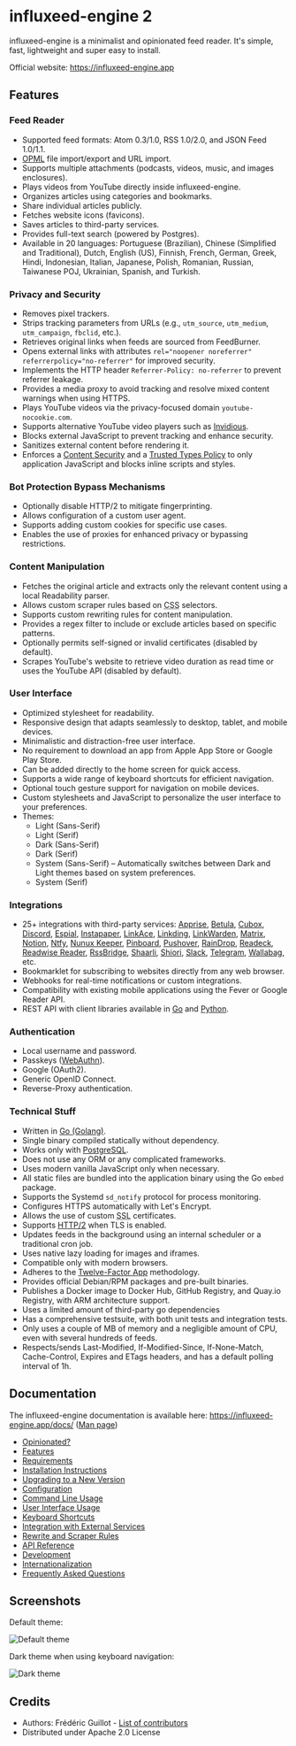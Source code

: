 influxeed-engine 2
==========

influxeed-engine is a minimalist and opinionated feed reader.
It's simple, fast, lightweight and super easy to install.

Official website: <https://influxeed-engine.app>

Features
--------

### Feed Reader

- Supported feed formats: Atom 0.3/1.0, RSS 1.0/2.0, and JSON Feed 1.0/1.1.
- [OPML](https://en.wikipedia.org/wiki/OPML) file import/export and URL import.
- Supports multiple attachments (podcasts, videos, music, and images enclosures).
- Plays videos from YouTube directly inside influxeed-engine.
- Organizes articles using categories and bookmarks.
- Share individual articles publicly.
- Fetches website icons (favicons).
- Saves articles to third-party services.
- Provides full-text search (powered by Postgres).
- Available in 20 languages: Portuguese (Brazilian), Chinese (Simplified and Traditional), Dutch, English (US), Finnish, French, German, Greek, Hindi, Indonesian, Italian, Japanese, Polish, Romanian, Russian, Taiwanese POJ, Ukrainian, Spanish, and Turkish.

### Privacy and Security

- Removes pixel trackers.
- Strips tracking parameters from URLs (e.g., `utm_source`, `utm_medium`, `utm_campaign`, `fbclid`, etc.).
- Retrieves original links when feeds are sourced from FeedBurner.
- Opens external links with attributes `rel="noopener noreferrer" referrerpolicy="no-referrer"` for improved security.
- Implements the HTTP header `Referrer-Policy: no-referrer` to prevent referrer leakage.
- Provides a media proxy to avoid tracking and resolve mixed content warnings when using HTTPS.
- Plays YouTube videos via the privacy-focused domain `youtube-nocookie.com`.
- Supports alternative YouTube video players such as [Invidious](https://invidio.us).
- Blocks external JavaScript to prevent tracking and enhance security.
- Sanitizes external content before rendering it.
- Enforces a [Content Security](https://developer.mozilla.org/en-US/docs/Web/HTTP/CSP) and a [Trusted Types Policy](https://developer.mozilla.org/en-US/docs/Web/API/Trusted_Types_API) to only application JavaScript and blocks inline scripts and styles. 

### Bot Protection Bypass Mechanisms

- Optionally disable HTTP/2 to mitigate fingerprinting.
- Allows configuration of a custom user agent.
- Supports adding custom cookies for specific use cases.
- Enables the use of proxies for enhanced privacy or bypassing restrictions.

### Content Manipulation

- Fetches the original article and extracts only the relevant content using a local Readability parser.
- Allows custom scraper rules based on <abbr title="Cascading Style Sheets">CSS</abbr> selectors.
- Supports custom rewriting rules for content manipulation.
- Provides a regex filter to include or exclude articles based on specific patterns.
- Optionally permits self-signed or invalid certificates (disabled by default).
- Scrapes YouTube's website to retrieve video duration as read time or uses the YouTube API (disabled by default).

### User Interface

- Optimized stylesheet for readability.
- Responsive design that adapts seamlessly to desktop, tablet, and mobile devices.
- Minimalistic and distraction-free user interface.
- No requirement to download an app from Apple App Store or Google Play Store.
- Can be added directly to the home screen for quick access.
- Supports a wide range of keyboard shortcuts for efficient navigation.
- Optional touch gesture support for navigation on mobile devices.
- Custom stylesheets and JavaScript to personalize the user interface to your preferences.
- Themes:
    - Light (Sans-Serif)
    - Light (Serif)
    - Dark (Sans-Serif)
    - Dark (Serif)
    - System (Sans-Serif) – Automatically switches between Dark and Light themes based on system preferences.
    - System (Serif)

### Integrations

- 25+ integrations with third-party services: [Apprise](https://github.com/caronc/apprise), [Betula](https://sr.ht/~bouncepaw/betula/), [Cubox](https://cubox.cc/), [Discord](https://discord.com/), [Espial](https://github.com/jonschoning/espial), [Instapaper](https://www.instapaper.com/), [LinkAce](https://www.linkace.org/), [Linkding](https://github.com/sissbruecker/linkding), [LinkWarden](https://linkwarden.app/), [Matrix](https://matrix.org), [Notion](https://www.notion.com/), [Ntfy](https://ntfy.sh/), [Nunux Keeper](https://keeper.nunux.org/), [Pinboard](https://pinboard.in/), [Pushover](https://pushover.net), [RainDrop](https://raindrop.io/), [Readeck](https://readeck.org/en/), [Readwise Reader](https://readwise.io/read), [RssBridge](https://rss-bridge.org/), [Shaarli](https://github.com/shaarli/Shaarli), [Shiori](https://github.com/go-shiori/shiori), [Slack](https://slack.com/), [Telegram](https://telegram.org), [Wallabag](https://www.wallabag.org/), etc.
- Bookmarklet for subscribing to websites directly from any web browser.
- Webhooks for real-time notifications or custom integrations.
- Compatibility with existing mobile applications using the Fever or Google Reader API.
- REST API with client libraries available in [Go](https://github.com/influxeed-engine/v2/tree/main/client) and [Python](https://github.com/influxeed-engine/python-client).

### Authentication

- Local username and password.
- Passkeys ([WebAuthn](https://en.wikipedia.org/wiki/WebAuthn)).
- Google (OAuth2).
- Generic OpenID Connect.
- Reverse-Proxy authentication.

### Technical Stuff

- Written in [Go (Golang)](https://golang.org/).
- Single binary compiled statically without dependency.
- Works only with [PostgreSQL](https://www.postgresql.org/).
- Does not use any ORM or any complicated frameworks.
- Uses modern vanilla JavaScript only when necessary.
- All static files are bundled into the application binary using the Go `embed` package.
- Supports the Systemd `sd_notify` protocol for process monitoring.
- Configures HTTPS automatically with Let's Encrypt.
- Allows the use of custom <abbr title="Secure Sockets Layer">SSL</abbr> certificates.
- Supports [HTTP/2](https://en.wikipedia.org/wiki/HTTP/2) when TLS is enabled.
- Updates feeds in the background using an internal scheduler or a traditional cron job.
- Uses native lazy loading for images and iframes.
- Compatible only with modern browsers.
- Adheres to the [Twelve-Factor App](https://12factor.net/) methodology.
- Provides official Debian/RPM packages and pre-built binaries.
- Publishes a Docker image to Docker Hub, GitHub Registry, and Quay.io Registry, with ARM architecture support.
- Uses a limited amount of third-party go dependencies
- Has a comprehensive testsuite, with both unit tests and integration tests.
- Only uses a couple of MB of memory and a negligible amount of CPU, even with several hundreds of feeds.
- Respects/sends Last-Modified, If-Modified-Since, If-None-Match, Cache-Control, Expires and ETags headers, and has a default polling interval of 1h.

Documentation
-------------

The influxeed-engine documentation is available here: <https://influxeed-engine.app/docs/> ([Man page](https://influxeed-engine.app/influxeed-engine.1.html))

- [Opinionated?](https://influxeed-engine.app/opinionated.html)
- [Features](https://influxeed-engine.app/features.html)
- [Requirements](https://influxeed-engine.app/docs/requirements.html)
- [Installation Instructions](https://influxeed-engine.app/docs/installation.html)
- [Upgrading to a New Version](https://influxeed-engine.app/docs/upgrade.html)
- [Configuration](https://influxeed-engine.app/docs/configuration.html)
- [Command Line Usage](https://influxeed-engine.app/docs/cli.html)
- [User Interface Usage](https://influxeed-engine.app/docs/ui.html)
- [Keyboard Shortcuts](https://influxeed-engine.app/docs/keyboard_shortcuts.html)
- [Integration with External Services](https://influxeed-engine.app/docs/#integrations)
- [Rewrite and Scraper Rules](https://influxeed-engine.app/docs/rules.html)
- [API Reference](https://influxeed-engine.app/docs/api.html)
- [Development](https://influxeed-engine.app/docs/development.html)
- [Internationalization](https://influxeed-engine.app/docs/i18n.html)
- [Frequently Asked Questions](https://influxeed-engine.app/faq.html)

Screenshots
-----------

Default theme:

![Default theme](https://influxeed-engine.app/images/overview.png)

Dark theme when using keyboard navigation:

![Dark theme](https://influxeed-engine.app/images/item-selection-black-theme.png)

Credits
-------

- Authors: Frédéric Guillot - [List of contributors](https://github.com/influxeed-engine/v2/graphs/contributors)
- Distributed under Apache 2.0 License
